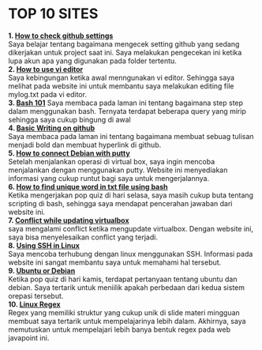 # TOP 10 SITES

**1. [How to check github settings](https://stackoverflow.com/questions/37398524/how-do-i-check-my-github-settings-or-who-im-signed-in-as-on-my-current-project)**<br />
Saya belajar tentang bagaimana mengecek setting github yang sedang dikerjakan untuk project saat ini. Saya melakukan pengecekan ini ketika lupa akun apa yang digunakan pada folder tertentu.<br />
**2. [How to use vi editor](https://www.howtogeek.com/102468/a-beginners-guide-to-editing-text-files-with-vi/)**<br />
Saya kebingungan ketika awal menngunakan vi editor. Sehingga saya melihat pada website ini untuk membantu saya melakukan editing file mylog.txt pada vi editor.<br />
**3. [Bash 101](https://linux.die.net/Bash-Beginners-Guide/)**
Saya membaca pada laman ini tentang bagaimana step step dalam menggunakan bash. Ternyata terdapat beberapa query yang mirip sehingga saya cukup bingung di awal<br />
**4. [Basic Writing on github](https://docs.github.com/en/github/writing-on-github/basic-writing-and-formatting-syntax)**<br />
Saya membaca pada laman ini tentang bagaimana membuat sebuag tulisan menjadi bold dan membuat hyperlink di github.<br />
**5. [How to connect Debian with putty](https://www.linuxquestions.org/questions/linux-server-73/connecting-to-debian-server-with-putty-821430/)**<br />
Setelah menjalankan operasi di virtual box, saya ingin mencoba menjalankan dengan menggunakan putty. Website ini menyediakan informasi yang cukup runtut bagi saya untuk mengerjalannya.<br />
**6. [How to find unique word in txt file using bash](https://unix.stackexchange.com/questions/249029/how-to-find-unique-word-in-a-single-line)**<br />
Ketika mengerjakan pop quiz di hari selasa, saya masih cukup buta tentang scripting di bash, sehingga saya mendapat pencerahan jawaban dari website ini.<br />
**7. [Conflict while updating virtualbox](https://askubuntu.com/questions/911350/conflict-while-updating-virtualbox)**<br />
saya mengalami conflict ketika mengupdate virtualbox. Dengan website ini, saya bisa menyelesaikan conflict yang terjadi.<br />
**8. [Using SSH in Linux](https://phoenixnap.com/kb/ssh-to-connect-to-remote-server-linux-or-windows)**<br />
Saya mencoba terhubung dengan linux menggunakan SSH. Informasi pada website ini sangat membantu saya untuk memahami hal tersebut.<br />
**9. [Ubuntu or Debian](https://www.fosslinux.com/40109/debian-vs-ubuntu-everything-you-need-to-know-to-choose.htm)**<br />
Ketika pop quiz di hari kamis, terdapat pertanyaan tentang ubuntu dan debian. Saya tertarik untuk meniilik apakah perbedaan dari kedua sistem orepasi tersebut.<br />
**10. [Linux Regex](https://www.javatpoint.com/linux-regular-expression)**<br />
Regex yang memiliki struktur yang cukup unik di slide materi mingguan membuat saya tertarik untuk mempelajarinya lebih dalam. Akhirnya, saya memutuskan untuk mempelajari lebih banya bentuk regex pada web javapoint ini.<br />
